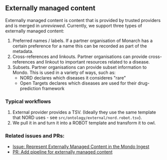 ## Externally managed content

Externally managed content is content that is provided by trusted providers and is merged in _unreviewed_. Currently, we support three types of externally managed content:

1. Preferred names / labels. If a partner organisation of Monarch has a certain preference for a name this can be recorded as part of the metadata.
2. Cross-references and linkouts. Partner organisations can provide cross-references and linkout to important resources related to a disease.
3. Subsets. Partner organisations can provide subset information to Mondo. This is used in a variety of ways, such as:
   - NORD declares which diseases it consideres "rare"
   - Open Targets declares which diseases are used for their drug-prediction framework

### Typical workflows

1. External provider provides a TSV. (Ideally they use the same template that NORD uses - see `src/ontology/external/nord.robot.tsv`).
2. We pull it in and turn it into a ROBOT template and transform it to owl.

### Related issues and PRs:

- [Issue: Represent Externally Managed Content in the Mondo Ingest](https://github.com/monarch-initiative/mondo-ingest/issues/439)
- [PR: Add pipeline for externally managed content](https://github.com/monarch-initiative/mondo-ingest/pull/440)